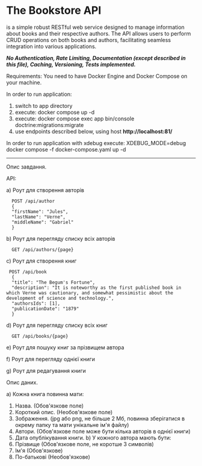 # The Bookstore API

is a simple robust RESTful web service designed to manage information about books and their respective authors. The API allows users to perform CRUD operations on both books and authors, facilitating seamless integration into various applications. 

**_No Authentication, Rate Limiting, Documentation (except described in this file), Caching, Versioning, Tests implemented._**

Requirements:
You need to have Docker Engine and Docker Compose on your machine.

In order to run application:

1) switch to app directory
2) execute: docker compose up -d
3) execute: docker compose exec app bin/console doctrine:migrations:migrate 
4) use endpoints described below, using host **http://localhost:81/**

In order to run application with xdebug execute:
XDEBUG_MODE=debug docker compose -f docker-compose.yaml up -d

---

Опис завдання.

API:

   a) Роут для створення авторів

      POST /api/author
      {
      "firstName": "Jules",
      "lastName": "Verne",
      "middleName": "Gabriel"
      }

   b) Роут для перегляду списку всіх авторів
   
      GET /api/authors/{page}

   c) Роут для створення книг

     POST /api/book
      {
      "title": "The Begum's Fortune",
      "description": "It is noteworthy as the first published book in which Verne was cautionary, and somewhat pessimistic about the development of science and technology.",
      "authorsIds": [1],
      "publicationDate": "1879"
      }   

   d) Роут для перегляду списку всіх книг
   
      GET /api/books/{page}

   e) Роут для пошуку книг за прізвищем автора

   f) Роут для перегляду однієї книги

   g) Роут для редагування книги

Опис даних.

   a) Кожна книга повинна мати:
1. Назва. (Обов'язкове поле)
2. Короткий опис. (Необов'язкове поле)
3. Зображення. (jpg або png, не більше 2 Мб, повинна зберігатися в окрему
   папку та мати унікальне ім'я файлу)
4. Автори. (Обов'язкове поле може бути кілька авторів в однієї книги)
5. Дата опублікування книги.
   b) У кожного автора мають бути:
1. Прізвище (Обов'язкове поле, не коротше 3 символів)
2. Ім'я (Обов'язкове)
3. По-батькові (Необов'язкове)


